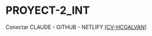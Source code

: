 # PROYECT-2_INT
Conectar CLAUDE - GITHUB - NETLIFY
[[CV-HCGALVAN](https://proyectonro3.netlify.app/)]
